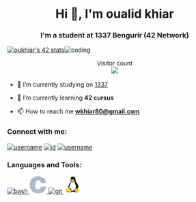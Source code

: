 <h1 align="center">Hi 👋, I'm oualid khiar</h1>
<h3 align="center">I'm a student at 1337 Bengurir (42 Network)</h3>
<div style="display: flex;">
<a href="https://github.com/oakoudad/badge42"><img src="https://badge.mediaplus.ma/levi/oukhiar" alt="oukhiar's 42 stats" /></a>
<img align="right" width="370px" alt="coding" src="https://camo.githubusercontent.com/c684ff0ce7bb6263d4058df18a69fcef5ba4f86f78e69656258d8a304a6dad35/68747470733a2f2f737465616d75736572696d616765732d612e616b616d616968642e6e65742f7567632f3933363037303838323738313538343035342f324532313444304339454336343534303341414143333337323031464534424137453031454131362f3f696d773d3530303026696d683d3530303026696d613d66697426696d706f6c6963793d4c6574746572626f7826696d636f6c6f723d253233303030303030266c6574746572626f783d66616c7365">
</div>
<p align="center"> 
  Visitor count<br>
  <img src="https://profile-counter.glitch.me/WalidKhiar/count.svg" />
</p>

- 🔭 I’m currently studying on [1337](https://www.um6p.ma/en/ecole-1337)

- 🌱 I’m currently learning **42 cursus**

- 📫 How to reach me **wkhiar80@gmail.com**

<h3 align="left">Connect with me:</h3>
<p align="left">
<a href="https://codeforces.com/profile/" target="blank"><img align="center" src="https://raw.githubusercontent.com/rahuldkjain/github-profile-readme-generator/master/src/images/icons/Social/codeforces.svg" alt="username" height="30" width="40" /></a>
<a href="https://discord.gg/#id" target="blank"><img align="center" src="https://raw.githubusercontent.com/rahuldkjain/github-profile-readme-generator/master/src/images/icons/Social/discord.svg" alt="id" height="30" width="40" /></a>
<a href="https://linkedin.com/in/oualid-khiar-6481202a9/" target="blank"><img align="center" src="https://raw.githubusercontent.com/rahuldkjain/github-profile-readme-generator/master/src/images/icons/Social/linked-in-alt.svg" alt="username" height="30" width="40" /></a>
</p>

<h3 align="left">Languages and Tools:</h3>
<p align="left"> <a href="https://www.gnu.org/software/bash/" target="_blank" rel="noreferrer">
  <img src="https://www.vectorlogo.zone/logos/gnu_bash/gnu_bash-icon.svg" alt="bash" width="40" height="40"/> </a> <a href="https://www.cprogramming.com/" target="_blank" rel="noreferrer">
  <img src="https://raw.githubusercontent.com/devicons/devicon/master/icons/c/c-original.svg" alt="c" width="40" height="40"/> </a>  <a href="https://git-scm.com/" target="_blank" rel="noreferrer">
  <img src="https://www.vectorlogo.zone/logos/git-scm/git-scm-icon.svg" alt="git" width="40" height="40"/> </a> <a href="https://www.linux.org/" target="_blank" rel="noreferrer">
  <img src="https://raw.githubusercontent.com/devicons/devicon/master/icons/linux/linux-original.svg" alt="linux" width="40" height="40"/> </a> <a href="https://www.mysql.com/" target="_blank" rel="noreferrer">
</p>
